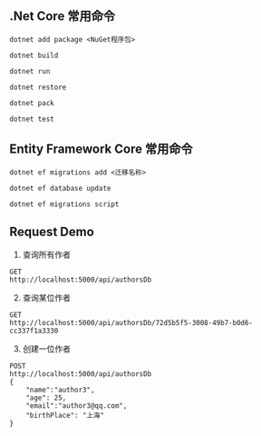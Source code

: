 ﻿
## .Net Core 常用命令

```
dotnet add package <NuGet程序包>

dotnet build

dotnet run

dotnet restore

dotnet pack

dotnet test

```

## Entity Framework Core 常用命令

```
dotnet ef migrations add <迁移名称>

dotnet ef database update

dotnet ef migrations script

```

## Request Demo

1. 查询所有作者

```
GET
http://localhost:5000/api/authorsDb

```

2. 查询某位作者

```
GET
http://localhost:5000/api/authorsDb/72d5b5f5-3008-49b7-b0d6-cc337f1a3330
```

3. 创建一位作者

```
POST
http://localhost:5000/api/authorsDb
{
	"name":"author3",
	"age": 25,
	"email":"author3@qq.com",
	"birthPlace": "上海"
}
```